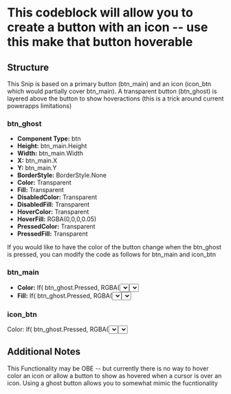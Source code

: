 # This codeblock will allow you to create a button with an icon -- use this make that button hoverable

## Structure

This Snip is based on a primary button (btn_main) and an icon (icon_btn which would partially cover btn_main). A transparent button (btn_ghost) is layered above the button to show hoveractions (this is a trick around current powerapps limitations)

### btn_ghost

- **Component Type:** btn
- **Height:** btn_main.Height
- **Width:** btn_main.Width
- **X:** btn_main.X
- **Y:** btn_main.Y
- **BorderStyle:** BorderStyle.None
- **Color:** Transparent
- **Fill:** Transparent
- **DisabledColor:** Transparent
- **DisabledFill:** Transparent
- **HoverColor:** Transparent
- **HoverFill:** RGBA(0,0,0,0.05)
- **PressedColor:** Transparent
- **PressedFill:** Transparent

If you would like to have the color of the button change when the btn_ghost is pressed, you can modify the code as follows for btn_main and icon_btn

### btn_main

- **Color:** If( btn_ghost.Pressed, RGBA(<select color>), RGBA(<select default>))
- **Fill:** If( btn_ghost.Pressed, RGBA(<select color>), RGBA(<select default>))

### icon_btn

Color: If( btn_ghost.Pressed, RGBA(<select color>), RGBA(<select default>))

## Additional Notes

This Functionality may be OBE -- but currently there is no way to hover color an icon or allow a button to show as hovered when a cursor is over an icon. Using a ghost button allows you to somewhat mimic the fucntionality
